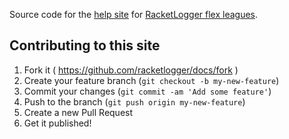 
Source code for the [help site](http://docs.racketlogger.com/) for [RacketLogger flex leagues](http://www.racketlogger.com/).

## Contributing to this site

1. Fork it ( https://github.com/racketlogger/docs/fork )
2. Create your feature branch (`git checkout -b my-new-feature`)
3. Commit your changes (`git commit -am 'Add some feature'`)
4. Push to the branch (`git push origin my-new-feature`)
5. Create a new Pull Request
6. Get it published!
